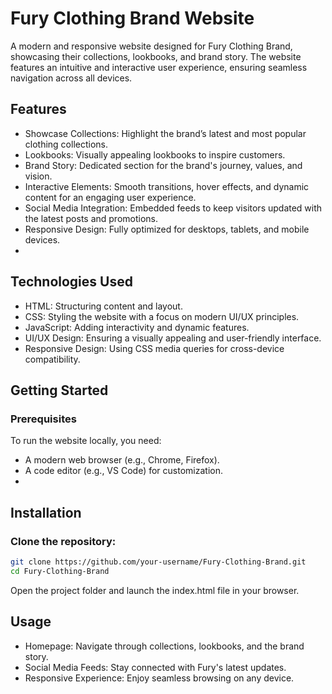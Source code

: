 # Fury Clothing Brand Website
A modern and responsive website designed for Fury Clothing Brand, showcasing their collections, lookbooks, and brand story. The website features an intuitive and interactive user experience, ensuring seamless navigation across all devices.

## Features
- Showcase Collections: Highlight the brand’s latest and most popular clothing collections.
- Lookbooks: Visually appealing lookbooks to inspire customers.
- Brand Story: Dedicated section for the brand's journey, values, and vision.
- Interactive Elements: Smooth transitions, hover effects, and dynamic content for an engaging user experience.
- Social Media Integration: Embedded feeds to keep visitors updated with the latest posts and promotions.
- Responsive Design: Fully optimized for desktops, tablets, and mobile devices.
- 
## Technologies Used
- HTML: Structuring content and layout.
- CSS: Styling the website with a focus on modern UI/UX principles.
- JavaScript: Adding interactivity and dynamic features.
- UI/UX Design: Ensuring a visually appealing and user-friendly interface.
- Responsive Design: Using CSS media queries for cross-device compatibility.

## Getting Started
### Prerequisites
To run the website locally, you need:
- A modern web browser (e.g., Chrome, Firefox).
- A code editor (e.g., VS Code) for customization.
- 
## Installation
### Clone the repository:

```bash
git clone https://github.com/your-username/Fury-Clothing-Brand.git  
cd Fury-Clothing-Brand
```

Open the project folder and launch the index.html file in your browser.

## Usage
- Homepage: Navigate through collections, lookbooks, and the brand story.
- Social Media Feeds: Stay connected with Fury's latest updates.
- Responsive Experience: Enjoy seamless browsing on any device.

